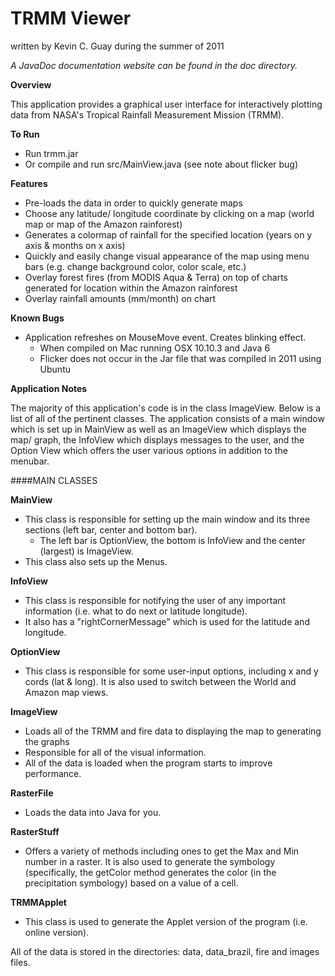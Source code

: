TRMM Viewer
=========================

written by Kevin C. Guay during the summer of 2011

*A JavaDoc documentation website can be found in the doc directory.*

**Overview**

This application provides a graphical user interface for interactively plotting data from NASA's Tropical Rainfall Measurement Mission (TRMM). 

**To Run**

* Run trmm.jar
* Or compile and run src/MainView.java (see note about flicker bug)

**Features**

* Pre-loads the data in order to quickly generate maps
* Choose any latitude/ longitude coordinate by clicking on a map (world map or map of the Amazon rainforest)
* Generates a colormap of rainfall for the specified location (years on y axis & months on x axis)
* Quickly and easily change visual appearance of the map using menu bars (e.g. change background color, color scale, etc.)
* Overlay forest fires (from MODIS Aqua & Terra) on top of charts generated for location within the Amazon rainforest
* Overlay rainfall amounts (mm/month) on chart

**Known Bugs**

* Application refreshes on MouseMove event. Creates blinking effect.
	* When compiled on Mac running OSX 10.10.3 and Java 6
	* Flicker does not occur in the Jar file that was compiled in 2011 using Ubuntu

**Application Notes**

The majority of this application's code is in the class ImageView. Below is a list of all of the pertinent classes. The application consists of a main window which is set up in MainView as well as an ImageView which displays the map/ graph, the InfoView which displays messages to the user, and the Option View which offers the user various options in addition to the menubar.

####MAIN CLASSES

**MainView**
* This class is responsible for setting up the main window and its three sections (left bar, center and bottom bar).
	* The left bar is OptionView, the bottom is InfoView and the center (largest) is ImageView.
* This class also sets up the Menus.

**InfoView**
* This class is responsible for notifying the user of any important information (i.e. what to do next or latitude longitude). 
* It also has a "rightCornerMessage" which is used for the latitude and longitude.

**OptionView**
* This class is responsible for some user-input options, including x and y cords (lat & long). It is also used to switch between the World and Amazon map views.

**ImageView**
* Loads all of the TRMM and fire data to displaying the map to generating the graphs
* Responsible for all of the visual information.  
* All of the data is loaded when the program starts to improve performance.

**RasterFile**
* Loads the data into Java for you.

**RasterStuff**
* Offers a variety of methods including ones to get the Max and Min number in a raster. It is also used to generate the symbology (specifically, the getColor method generates the color (in the precipitation symbology) based on a value of a cell.

**TRMMApplet**
* This class is used to generate the Applet version of the program (i.e. online version).  
  
All of the data is stored in the directories: data, data_brazil, fire and images files.
  	